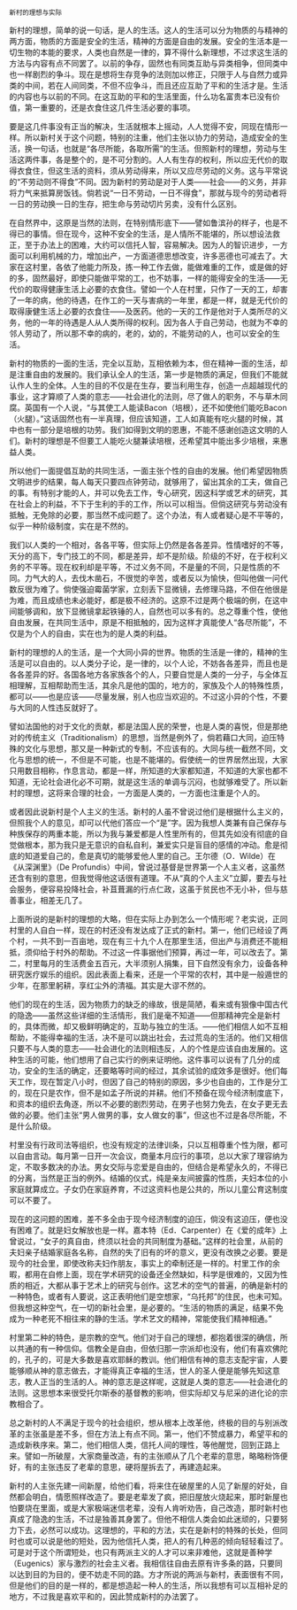     新村的理想与实际 

   新村的理想，简单的说一句话，是人的生活。这人的生活可以分为物质的与精神的两方面，物质的方面是安全的生活，精神的方面是自由的发展。安全的生活本是一切生物的本能的要求，人类也自然是一律的，算不得什么新理想，不过求这生活的方法与内容有点不同罢了。以前的争存，固然也有同类互助与异类相争，但同类中也一样剧烈的争斗。现在是想将生存竞争的法则加以修正，只限于人与自然力或异类的中间，若在人间同类，不但不应争斗，而且还应互助了平和的生活才是。生活的内容也与以前的不同。在这互助的平和的生活里面，什么功名富贵本已没有价值，第一重要的，还是衣食住这几件生活必要的事项。

   要是这几件事没有正当的解决，生活就根本上摇动，人人觉得不安，同现在情形一样。所以新村关于这个问题，特别的注重，他们主张以协力的劳动，造成安全的生活，换一句话，也就是“各尽所能，各取所需”的生活。但照新村的理想，劳动与生活这两件事，各是整个的，是不可分割的。人人有生存的权利，所以应无代价的取得衣食住，但这生活的资料，须从劳动得来，所以又应尽劳动的义务。这与平常说的“不劳动则不得食”不同。因为新村的劳动是对于人类——社会——的义务，并非将力气来抵算房饭钱。倘若说“一日不劳动，一日不得食”，那就与现今的劳动者将一日的劳动换一日的生存，把生命与劳动切片另卖，没有什么区别。

   在自然界中，这原是当然的法则，在特别情形底下——譬如鲁滨孙的样子，也是不得已的事情。但在现今，这种不安全的生活，是人情所不能堪的，所以想设法救正，至于办法上的困难，大约可以信托人智，容易解决。因为人的智识进步，一方面可以利用机械的力，增加出产，一方面道德思想改变，许多恶德也可减去了。大家在这村里，各依了他能力所及，拣一种工作去做，能做难重的工作，或是做的好的多，固然最好，即使只能做平常的工，也不妨事，一样的能得安全的生活——无代价的取得健康生活上必要的衣食住。譬如一个人在村里，只作了一天的工，却害了一年的病，他的待遇，在作工的一天与害病的一年里，都是一样，就是无代价的取得康健生活上必要的衣食住——及医药。他的一天的工作是他对于人类所尽的义务，他的一年的待遇是人从人类所得的权利。因为各人于自己劳动，也就为不幸的邻人劳动了，所以那不幸的病的，老的，幼的，不能劳动的人，也可以安全的生活。

   新村的物质的一面的生活，完全以互助，互相依赖为本，但在精神一面的生活，却是注重自由的发展的。我们承认全人的生活，第一步是物质的满足，但我们不能就认作人生的全体。人生的目的不仅是在生存，要当利用生存，创造一点超越现代的事业，这才算顺了人类的意志——社会进化的法则，尽了做人的职务，不与草木同腐。英国有一个人说，“与其使工人能读Bacon（培根），还不如使他们能吃Bacon（火腿）。”这话固然也有一半真理，但应该知道，工人如真能有吃火腿的时候，其中也有一部分是培根的功劳。我们如得到文明的恩惠，不能不感谢创造这文明的人们。新村的理想是不但要工人能吃火腿兼读培根，还希望其中能出多少培根，来惠益人类。

   所以他们一面提倡互助的共同生活，一面主张个性的自由的发展。他们希望因物质文明进步的结果，每人每天只要四点钟劳动，就够用了，留出其余的工夫，做自己的事。有特别才能的人，并可以免去工作，专心研究，因这科学或艺术的研究，其在社会上的利益，不下于生利的手的工作，所以可以相当。但倘这研究与劳动没有抵触，无免除的必要，那当然不成问题了。这个办法，有人或者疑心是不平等的，似乎一种阶级制度，实在是不然的。

   我们以人类的一个相对，各各平等，但实际上仍然是各各差异。性情嗜好的不等，天分的高下，专门技工的不同，都是差异，却不是阶级。阶级的不好，在于权利义务的不平等。现在权利却是平等，不过义务不同，不是量的不同，只是性质的不同。力气大的人，去伐木凿石，不很觉的辛苦，或者反以为愉快，但叫他做一问代数反很为难了。倘使强迫霉菌学家，立刻丢下显微镜，去修理马路，不但在他很是为难，而且成绩也未必能好，都是极不经济的。这原不过是两个极端的例，在这中间能够调和，放下显微镜拿起铁锤的人，自然也可以多有的。总之尊重个性，使他自由发展，在共同生活中，原是不相抵触的，因为这样才真能使人“各尽所能”，不仅是为个人的自由，实在也为的是人类的利益。

   新村的理想的人的生活，是一个大同小异的世界。物质的生活是一律的，精神的生活是可以自由的。以人类分子论，是一律的，以个人论，不妨各各差异，而且也是各各差异的好。各国各地方各家族各个的人，只要自觉是人类的一分子，与全体互相理解，互相帮助而生活，其余凡是他的国的，地方的，家族及个人的特殊性质，都可以——也是应该——尽量发展，别人也应当欢迎的。不过这小异的个性，不要与大同的人性违反就好了。

   譬如法国他的对于文化的贡献，都是法国人民的荣誉，也是人类的喜悦，但是那绝对的传统主义（Traditionalism）的思想，当然是例外了，倘若藉口大同，迫压特殊的文化与思想，那又是一种新式的专制，不应该有的。大同与统一截然不同，文化与思想的统一，不但是不可能，也是不能堪的。假使统一的世界居然出现，大家只用数目相称，作息言动，都是一样，所知道的大家都知道，不知道的大家也都不知道，无论社会进化必不可期，就是这生活的单调与沉闷，也就够难受了。所以新村的理想，这将来合理的社会，一方面是人类的，一方面也注重是个人的。

   或者因此说新村是个人主义的生活。新村的人虽不曾说过他们是根据什么主义的，但照我个人的意见，却可以代他们答应一个“是”字。因为我想人类兼有自己保存与种族保存的两重本能，所以为我与兼爱都是人性里所有的，但其先如没有彻底的自觉做根本，那为我只是无意识的自私自利，兼爱实只是盲目的感情的冲动。愈是彻底的知道爱自己的，愈是真切的能够爱他人里的自己。王尔德（O．Wilde）在《从深渊里》（De Profundis）中间，曾说过基督是世界第一个人主义者，这虽然还含有别的意思，但我觉得他这话很有道理。不从“真的个人主义”立脚，要去与社会服务，便容易投降社会，补苴葺漏的行点仁政，这虽于贫民也不无小补，但与慈善事业，相差无几了。

   上面所说的是新村的理想的大略，但在实际上办到怎么一个情形呢？老实说，正同村里的人自白一样，现在的村还没有发达成了正式的新村。第一，他们已经设了两个村，一共不到一百亩地，现在有三十九个人在那里生活，但出产与消费还不能相抵，须仰给于村外的帮助。不过这一件事据他们预算，再过一年，可以改去了。第二，村里每月的生活费金五百元，大半须别人捐集，目下自然没有余力，设备各种研究医疗娱乐的组织。因此表面上看来，还是一个平常的农村，其中是一般遁世的少年，在那里躬耕，享红尘外的清福。其实是大谬不然的。

   他们的现在的生活，因为物质力的缺乏的缘故，很是简陋，看来或有狠像中国古代的隐逸——虽然这些详细的生活情形，我们是毫不知道——但那精神完全是新村的，具体而微，却又极鲜明确定的，互助与独立的生活。——他们相信人如不互相帮助，不能得幸福的生活，决不是可以跳出社会，去过荒岛的生活的。他们又相信只要不与人类的意志——社会进化的法则相违反，人的个性是应该自由发展的。这种生活的可能，他们想用了自己实行的例来证明他。这件事可以说有了几分的成功，安全的生活的确定，还要略等时间的经过，其余试验的成效多是很好。他们每天工作，现在暂定八小时，但因了自己的特别的原因，多少也自由的，工作是分工的，现在只是农作，但不是如孟子所说的并耕。他们不预备在现今经济制度底下，和资本的组织去角逐，所以不必要的剧烈劳动，在男子也努力免去，在女子更无去做的必要。他们主张“男人做男的事，女人做女的事”，但这也不过是各尽所能，不是什么阶级。

   村里没有行政司法等组织，也没有规定的法律训条，只以互相尊重个性为限，都可以自由言动。每月第一日开一次会议，商量本月应行的事项，总以大家了理容纳为定，不取多数决的办法。男女交际与恋爱是自由的，但结合是希望永久的，不得已的分离，当然是正当的例外。结婚的仪式，纯是亲友间披露的性质，夫妇本位的小家庭就算成立。子女仍在家庭养育，不过这资料也是公共的，所以儿童公育这制度可以不要了。

   现在的这问题的困难，差不多全由于现今经济制度的迫压，倘没有这迫压，便也没有困难了。就是妇女解放也是一样。嘉本特（Ed．Carpenter）在《爱的成年》上曾说过，“女子的真自由，终须以社会的共同制度为基础。”这样的社会里，从前的夫妇亲子结婚家庭各名称，自然的失了旧有的坏的意义，更没有改换之必要。要是现今的社会里，即使改称夫妇作朋友，事实上的牵制还是一样的。村里工作的余暇，都用在自修上面，现在学术研究的设备还全然缺如，科学是很难的，又因为性质的相近，大都从事于艺术上的研究与创作。这艺术的空气的普遍，的确是新村的一种特色，或者有人要说，这正表明他们是空想家，“乌托邦”的住民，也未可知。但我想这种空气，在一切的新社会里，是必要的。“生活的物质的满足，结果不免成为一种老死不相往来的静的生活。学术艺文的精神，常能使我们精神相通。”

   村里第二种的特色，是宗教的空气。他们对于自己的理想，都抱着很深的确信，所以共通的有一种信仰。信教全是自由，但依归那一宗派却也没有，他们有喜欢佛陀的，孔子的，可是大多数是喜欢耶稣的教训。他们相信有神的意志支配宇宙，人要能够顺从神的意志做去，才能得真正幸福的生活，世人的圣人便是能够先知这意志，教人正当的生活的人。神的意志是这样呢，这就是人类的意志——社会进化的法则。这思想本来很受托尔斯泰的基督教的影响，但实际却又与尼采的进化论的宗教相合了。

   总之新村的人不满足于现今的社会组织，想从根本上改革他，终极的目的与别派改革的主张虽是差不多，但在方法上有点不同。第一，他们不赞成暴力，希望平和的造成新秩序来。第二，他们相信人类，信托人间的理性，等他醒觉，回到正路上来。譬如一所破屋，大家商量改造，有的主张顺从了几个老辈的意思，略略粉饰便好，有的主张违反了老辈的意思，硬将屋拆去了，再建造起来。

   新村的人主张先建一间新屋，给他们看，将来住在破屋里的人见了新屋的好处，自然都会明白，情愿照样改造了。要是老辈发了疯，把旧屋放火烧起来，那时新屋也怕要烧在里面，或是大家极端迷信老辈，没有人肯听劝告，自己改造，那时新村也真成了隐逸的生活，不过是独善其身罢了。但他不相信人类会如此迷顽的，只要努力下去，必然可以成功。这理想的，平和的方法，实在是新村的特殊的长处，但同时也或可以说是他的短处，因为他信托人类，把人的有几种恶的倾向轻轻看过了。可是对于这个所谓短处，也只有两派主义的人才可以来非难他，这就是善种学（Eugenics）家与激烈的社会主义者。我相信往自由去原有许多条的路，只要同以达到目的为目的，便不妨走不同的路。方才所说的两派与新村，表面很有不同，但是他们的目的是一样的，都是想造起一种人的生活，所以我想有可以互相补足的地方，不过我是喜欢平和的，因此赞成新村的办法罢了。

